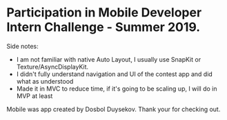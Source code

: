 # Participation in Mobile Developer Intern Challenge - Summer 2019.

Side notes: 
- I am not familiar with native Auto Layout, I usually use SnapKit or Texture/AsyncDisplayKit.
- I didn't fully understand navigation and UI of the contest app and did what as understood
- Made it in MVC to reduce time, if it's going to be scaling up, I will do in MVP at least

Mobile was app created by Dosbol Duysekov. Thank your for checking out.